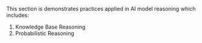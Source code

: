 This section is demonstrates practices applied in AI model reasoning which includes:
1. Knowledge Base Reasoning
2. Probabilistic Reasoning